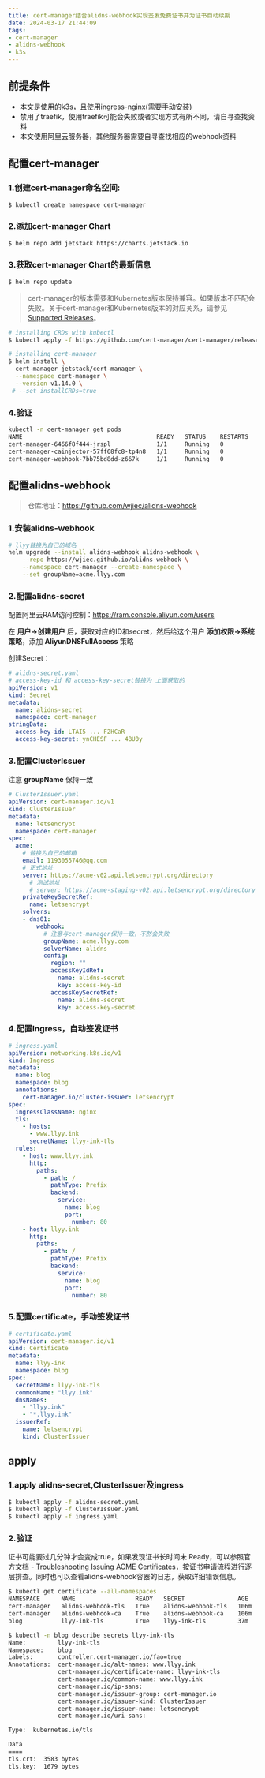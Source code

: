 ```yaml
---
title: cert-manager结合alidns-webhook实现签发免费证书并为证书自动续期
date: 2024-03-17 21:44:09
tags:
- cert-manager
- alidns-webhook
- k3s
---
```


## 前提条件

- 本文是使用的k3s，且使用ingress-nginx(需要手动安装)
- 禁用了traefik，使用traefik可能会失败或者实现方式有所不同，请自寻查找资料
- 本文使用阿里云服务器，其他服务器需要自寻查找相应的webhook资料

## 配置cert-manager

### 1.创建cert-manager命名空间:

~~~bash
$ kubectl create namespace cert-manager
~~~

### 2.添加cert-manager Chart

~~~bash
$ helm repo add jetstack https://charts.jetstack.io
~~~

### 3.获取cert-manager Chart的最新信息

~~~bash
$ helm repo update
~~~

> cert-manager的版本需要和Kubernetes版本保持兼容。如果版本不匹配会失败。关于cert-manager和Kubernetes版本的对应关系，请参见[Supported Releases](https://cert-manager.io/docs/releases/)。

~~~bash
# installing CRDs with kubectl
$ kubectl apply -f https://github.com/cert-manager/cert-manager/releases/download/v1.14.4/cert-manager.crds.yaml

# installing cert-manager
$ helm install \
  cert-manager jetstack/cert-manager \
  --namespace cert-manager \
  --version v1.14.0 \
 # --set installCRDs=true
~~~

### 4.验证

~~~bash
kubectl -n cert-manager get pods
NAME                                      READY   STATUS    RESTARTS   AGE
cert-manager-6466f8f444-jrspl             1/1     Running   0          3m53s
cert-manager-cainjector-57ff68fc8-tp4n8   1/1     Running   0          3m53s
cert-manager-webhook-7bb75bd8dd-z667k     1/1     Running   0          3m53s
~~~

## 配置alidns-webhook

> 仓库地址：https://github.com/wjiec/alidns-webhook

### 1.安装alidns-webhook

~~~bash
# llyy替换为自己的域名
helm upgrade --install alidns-webhook alidns-webhook \
    --repo https://wjiec.github.io/alidns-webhook \
    --namespace cert-manager --create-namespace \
    --set groupName=acme.llyy.com
~~~

### 2.配置alidns-secret

配置阿里云RAM访问控制：https://ram.console.aliyun.com/users

在 **用户->创建用户** 后，获取对应的ID和secret，然后给这个用户 **添加权限->系统策略**，添加 **AliyunDNSFullAccess** 策略

创建Secret：

~~~yaml
# alidns-secret.yaml
# access-key-id 和 access-key-secret替换为 上面获取的
apiVersion: v1
kind: Secret
metadata:
  name: alidns-secret
  namespace: cert-manager
stringData:
  access-key-id: LTAI5 ... F2HCaR
  access-key-secret: ynCHESF ... 4BU0y
~~~

### 3.配置ClusterIssuer

注意 **groupName** 保持一致

~~~yaml
# ClusterIssuer.yaml
apiVersion: cert-manager.io/v1
kind: ClusterIssuer
metadata:
  name: letsencrypt
  namespace: cert-manager
spec:
  acme:
    # 替换为自己的邮箱
    email: 1193055746@qq.com
    # 正式地址
    server: https://acme-v02.api.letsencrypt.org/directory
      # 测试地址
      # server: https://acme-staging-v02.api.letsencrypt.org/directory
    privateKeySecretRef:
      name: letsencrypt
    solvers:
    - dns01:
        webhook:
          # 注意与cert-manager保持一致，不然会失败
          groupName: acme.llyy.com
          solverName: alidns
          config:
            region: ""
            accessKeyIdRef:
              name: alidns-secret
              key: access-key-id
            accessKeySecretRef:
              name: alidns-secret
              key: access-key-secret
~~~

### 4.配置Ingress，自动签发证书

~~~yaml
# ingress.yaml
apiVersion: networking.k8s.io/v1
kind: Ingress
metadata:
  name: blog
  namespace: blog
  annotations:
    cert-manager.io/cluster-issuer: letsencrypt
spec:
  ingressClassName: nginx
  tls:
    - hosts:
      - www.llyy.ink
      secretName: llyy-ink-tls
  rules:
    - host: www.llyy.ink
      http:
        paths:
          - path: /
            pathType: Prefix
            backend:
              service:
                name: blog
                port:
                  number: 80
    - host: llyy.ink
      http:
        paths:
          - path: /
            pathType: Prefix
            backend:
              service:
                name: blog
                port:
                  number: 80
~~~

### 5.配置certificate，手动签发证书

~~~yaml
# certificate.yaml
apiVersion: cert-manager.io/v1
kind: Certificate
metadata:
  name: llyy-ink
  namespace: blog
spec:
  secretName: llyy-ink-tls
  commonName: "llyy.ink"
  dnsNames:
    - "llyy.ink"
    - "*.llyy.ink"
  issuerRef:
    name: letsencrypt
    kind: ClusterIssuer
~~~

## apply

### 1.apply alidns-secret,ClusterIssuer及ingress

~~~bash
$ kubectl apply -f alidns-secret.yaml
$ kubectl apply -f ClusterIssuer.yaml
$ kubectl apply -f ingress.yaml
~~~

### 2.验证

证书可能要过几分钟才会变成true，如果发现证书长时间未 Ready，可以参照官方文档 - [Troubleshooting Issuing ACME Certificates](https://cert-manager.io/docs/troubleshooting/acme/)，按证书申请流程进行逐层排查。同时也可以查看alidns-webhook容器的日志，获取详细错误信息。

~~~bash
$ kubectl get certificate --all-namespaces
NAMESPACE      NAME                 READY   SECRET               AGE
cert-manager   alidns-webhook-tls   True    alidns-webhook-tls   106m
cert-manager   alidns-webhook-ca    True    alidns-webhook-ca    106m
blog           llyy-ink-tls         True    llyy-ink-tls         37m

$ kubectl -n blog describe secrets llyy-ink-tls 
Name:         llyy-ink-tls
Namespace:    blog
Labels:       controller.cert-manager.io/fao=true
Annotations:  cert-manager.io/alt-names: www.llyy.ink
              cert-manager.io/certificate-name: llyy-ink-tls
              cert-manager.io/common-name: www.llyy.ink
              cert-manager.io/ip-sans: 
              cert-manager.io/issuer-group: cert-manager.io
              cert-manager.io/issuer-kind: ClusterIssuer
              cert-manager.io/issuer-name: letsencrypt
              cert-manager.io/uri-sans: 

Type:  kubernetes.io/tls

Data
====
tls.crt:  3583 bytes
tls.key:  1679 bytes
~~~
